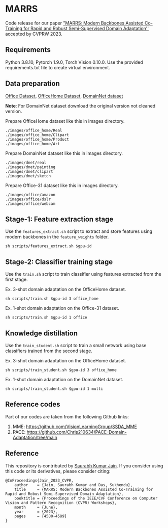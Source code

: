 # MARRS
Code release for our paper ["MARRS: Modern Backbones Assisted Co-Training for Rapid and Robust Semi-Supervised Domain Adaptation''](https://openaccess.thecvf.com/content/CVPR2023W/ECV/html/Jain_MARRS_Modern_Backbones_Assisted_Co-Training_for_Rapid_and_Robust_Semi-Supervised_CVPRW_2023_paper.html)  accepted by CVPRW 2023.

## Requirements
Python 3.8.10, Pytorch 1.9.0, Torch Vision 0.10.0. Use the provided requirements.txt file to create virtual environment.

## Data preparation
[Office Dataset](https://drive.google.com/file/d/0B4IapRTv9pJ1WGZVd1VDMmhwdlE/view?pli=1&resourcekey=0-gNMHVtZfRAyO_t2_WrOunA),
[OfficeHome Dataset](http://hemanthdv.org/OfficeHome-Dataset/), [DomainNet dataset](http://ai.bu.edu/M3SDA/)

**Note**: For DomainNet dataset download the original version not cleaned version.

Prepare OfficeHome dataset like this in images directory.
```
./images/office_home/Real
./images/office_home/Clipart
./images/office_home/Product
./images/office_home/Art
```

Prepare DomainNet dataset like this in images directory.
```
./images/dnet/real
./images/dnet/painting
./images/dnet/clipart
./images/dnet/sketch
```

Prepare Office-31 dataset like this in images directory.
```
./images/office/amazon
./images/office/dslr
./images/office/webcam
```

## Stage-1: Feature extraction stage

Use the `features_extract.sh` script to extract and store features using modern backbones in the `feature_weights` folder.

```
sh scripts/features_extract.sh $gpu-id 
```

## Stage-2: Classifier training stage

Use the `train.sh` script to train classifier using features extracted from the first stage.

Ex. 3-shot domain adaptation on the OfficeHome dataset.

```
sh scripts/train.sh $gpu-id 3 office_home 
```

Ex. 1-shot domain adaptation on the Office-31 dataset.

```
sh scripts/train.sh $gpu-id 1 office 
```

## Knowledge distillation 

Use the `train_student.sh` script to train a small network using base classifiers trained from the second stage.

Ex. 3-shot domain adaptation on the OfficeHome dataset.

```
sh scripts/train_student.sh $gpu-id 3 office_home 
```

Ex. 1-shot domain adaptation on the DomainNet dataset.

```
sh scripts/train_student.sh $gpu-id 1 multi
```

## Reference codes
Part of our codes are taken from the following Github links:
1. MME: https://github.com/VisionLearningGroup/SSDA_MME
2. PACE: https://github.com/Chris210634/PACE-Domain-Adaptation/tree/main

## Reference
This repository is contributed by [Saurabh Kumar Jain](http://www.cse.iitm.ac.in/profile.php?arg=Mjc4MQ==).
If you consider using this code or its derivatives, please consider citing:

```
@InProceedings{Jain_2023_CVPR,
    author    = {Jain, Saurabh Kumar and Das, Sukhendu},
    title     = {MARRS: Modern Backbones Assisted Co-Training for Rapid and Robust Semi-Supervised Domain Adaptation},
    booktitle = {Proceedings of the IEEE/CVF Conference on Computer Vision and Pattern Recognition (CVPR) Workshops},
    month     = {June},
    year      = {2023},
    pages     = {4580-4589}
}

```